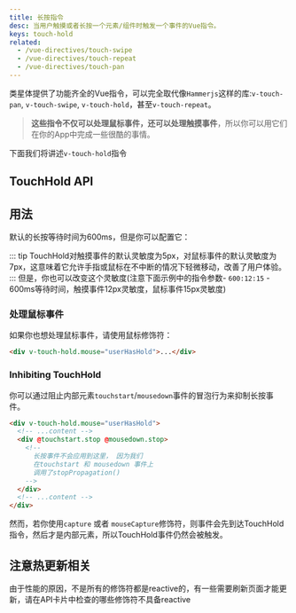 ```yaml
---
title: 长按指令
desc: 当用户触摸或者长按一个元素/组件时触发一个事件的Vue指令。
keys: touch-hold
related:
  - /vue-directives/touch-swipe
  - /vue-directives/touch-repeat
  - /vue-directives/touch-pan
---
```

类星体提供了功能齐全的Vue指令，可以完全取代像`Hammerjs`这样的库:`v-touch-pan`, `v-touch-swipe`, `v-touch-hold`，甚至`v-touch-repeat`。

> **这些指令不仅可以处理鼠标事件，还可以处理触摸事件**，所以你可以用它们在你的App中完成一些很酷的事情。

下面我们将讲述`v-touch-hold`指令

## TouchHold API

<doc-api file="TouchHold" />

## 用法

<doc-example title="Basic" file="TouchHold/Basic" />

默认的长按等待时间为600ms，但是你可以配置它：

<doc-example title="自定义长按等待时间" file="TouchHold/CustomTimer" />

::: tip
TouchHold对触摸事件的默认灵敏度为5px，对鼠标事件的默认灵敏度为7px，这意味着它允许手指或鼠标在不中断的情况下轻微移动，改善了用户体验。
:::
但是，你也可以改变这个灵敏度(注意下面示例中的指令参数- `600:12:15` - 600ms等待时间，触摸事件12px灵敏度，鼠标事件15px灵敏度)

<doc-example title="自定义灵敏度" file="TouchHold/CustomSensitivity" />

### 处理鼠标事件
如果你也想处理鼠标事件，请使用鼠标修饰符：

```html
<div v-touch-hold.mouse="userHasHold">...</div>
```

### Inhibiting TouchHold

你可以通过阻止内部元素`touchstart`/`mousedown`事件的冒泡行为来抑制长按事件。

```html
<div v-touch-hold.mouse="userHasHold">
  <!-- ...content -->
  <div @touchstart.stop @mousedown.stop>
    <!--
      长按事件不会应用到这里， 因为我们
      在touchstart 和 mousedown 事件上
      调用了stopPropagation()
    -->
  </div>
  <!-- ...content -->
</div>
```
然而，若你使用`capture` 或者 `mouseCapture`修饰符，则事件会先到达TouchHold指令，然后才是内部元素，所以TouchHold事件仍然会被触发。

## 注意热更新相关
由于性能的原因，不是所有的修饰符都是reactive的，有一些需要刷新页面才能更新，请在API卡片中检查的哪些修饰符不具备reactive
